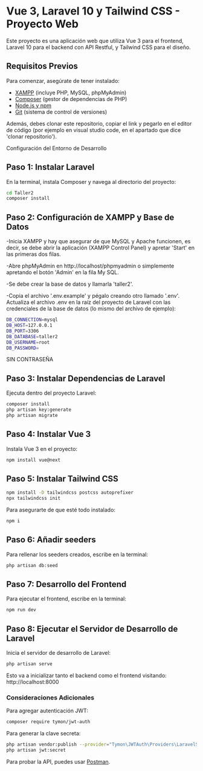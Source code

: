 # Vue 3, Laravel 10 y Tailwind CSS - Proyecto Web

Este proyecto es una aplicación web que utiliza Vue 3 para el frontend, Laravel 10 para el backend con API Restful, y Tailwind CSS para el diseño.

## Requisitos Previos

Para comenzar, asegúrate de tener instalado:

- [XAMPP](https://www.apachefriends.org/index.html) (incluye PHP, MySQL, phpMyAdmin)
- [Composer](https://getcomposer.org/) (gestor de dependencias de PHP)
- [Node.js y npm](https://nodejs.org/)
- [Git](https://git-scm.com/) (sistema de control de versiones)

Además, debes clonar este repositorio, copiar el link y pegarlo en el editor de código (por ejemplo en visual studio code, en el apartado que dice 'clonar repositorio').

Configuración del Entorno de Desarrollo
## Paso 1: Instalar Laravel

En la terminal, instala Composer y navega al directorio del proyecto:

```bash
cd Taller2
composer install

```

## Paso 2: Configuración de XAMPP y Base de Datos

-Inicia XAMPP y hay que asegurar de que MySQL y Apache funcionen, es decir, se debe abrir la aplicación (XAMPP Control Panel) y apretar 'Start' en las primeras dos filas.

-Abre phpMyAdmin en http://localhost/phpmyadmin o simplemente apretando el botón 'Admin' en la fila My SQL.

-Se debe crear la base de datos y llamarla 'taller2'.

-Copia el archivo '.env.example' y pégalo creando otro llamado '.env'. Actualiza el archivo .env en la raíz del proyecto de Laravel con las credenciales de la base de datos (lo mismo del archivo de ejemplo):


```bash
DB_CONNECTION=mysql
DB_HOST=127.0.0.1
DB_PORT=3306
DB_DATABASE=taller2
DB_USERNAME=root
DB_PASSWORD=
```

SIN CONTRASEÑA

## Paso 3: Instalar Dependencias de Laravel
Ejecuta dentro del proyecto Laravel:

```bash
composer install
php artisan key:generate
php artisan migrate
```

## Paso 4: Instalar Vue 3
Instala Vue 3 en el proyecto:

```bash
npm install vue@next
```

## Paso 5: Instalar Tailwind CSS

```bash
npm install -D tailwindcss postcss autoprefixer
npx tailwindcss init
```

Para asegurarte de que esté todo instalado:

```bash
npm i
```
## Paso 6: Añadir seeders
Para rellenar los seeders creados, escribe en la terminal:

```bash
php artisan db:seed
```

## Paso 7: Desarrollo del Frontend
Para ejecutar el frontend, escribe en la terminal:

```bash
npm run dev
```

## Paso 8: Ejecutar el Servidor de Desarrollo de Laravel
Inicia el servidor de desarrollo de Laravel:

```bash
php artisan serve
```
Esto va a inicializar tanto el backend como el frontend visitando: http://localhost:8000

### Consideraciones Adicionales

Para agregar autenticación JWT:

```bash
composer require tymon/jwt-auth
```

Para generar la clave secreta:

```bash
php artisan vendor:publish --provider="Tymon\JWTAuth\Providers\LaravelServiceProvider"
php artisan jwt:secret
```

Para probar la API, puedes usar [Postman](https://www.postman.com/downloads/).

